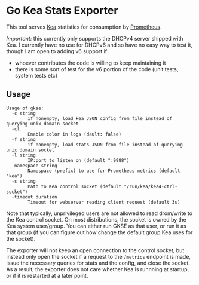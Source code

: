 # Go Kea Stats Exporter

This tool serves [Kea](https://www.isc.org/kea/) statistics for consumption by
[Prometheus](https://prometheus.io/).

*Important:* this currently only supports the DHCPv4 server shipped with Kea. I
currently have no use for DHCPv6 and so have no easy way to test it, though I am
open to adding v6 support if:

- whoever contributes the code is willing to keep maintaining it
- there is some sort of test for the v6 portion of the code (unit tests, system
  tests etc)

## Usage

```
Usage of gkse:
  -c string
        if nonempty, load kea JSON config from file instead of querying unix domain socket
  -cl
        Enable color in logs (dault: false)
  -f string
        if nonempty, load stats JSON from file instead of querying unix domain socket
  -l string
        IP:port to listen on (default ":9988")
  -namespace string
        Namespace (prefix) to use for Prometheus metrics (default "kea")
  -s string
        Path to Kea control socket (default "/run/kea/kea4-ctrl-socket")
  -timeout duration
        Timeout for webserver reading client request (default 3s)
```

Note that typically, unprivileged users are not allowed to read drom/write to
the Kea control socket. On most distributions, the socket is owned by the Kea
system user/group. You can either run GKSE as that user, or run it as that group
(if you can figure out how change the default group Kea uses for the socket).

The exporter will not keep an open connection to the control socket, but instead
only open the socket if a request to the `/metrics` endpoint is made, issue the
necessary queries for stats and the config, and close the socket. As a result,
the exporter does not care whether Kea is runnning at startup, or if it is
restarted at a later point.

